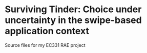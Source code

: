 # Surviving Tinder: Choice under uncertainty in the swipe-based application context
 Source files for my EC331 RAE project
